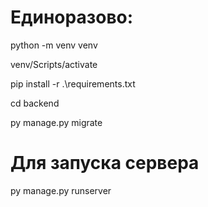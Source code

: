 # Единоразово:

python -m venv venv

venv/Scripts/activate

pip install -r .\requirements.txt

cd backend

py manage.py migrate


# Для запуска сервера
py manage.py runserver